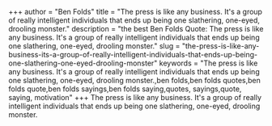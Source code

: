 +++
author = "Ben Folds"
title = "The press is like any business. It's a group of really intelligent individuals that ends up being one slathering, one-eyed, drooling monster."
description = "the best Ben Folds Quote: The press is like any business. It's a group of really intelligent individuals that ends up being one slathering, one-eyed, drooling monster."
slug = "the-press-is-like-any-business-its-a-group-of-really-intelligent-individuals-that-ends-up-being-one-slathering-one-eyed-drooling-monster"
keywords = "The press is like any business. It's a group of really intelligent individuals that ends up being one slathering, one-eyed, drooling monster.,ben folds,ben folds quotes,ben folds quote,ben folds sayings,ben folds saying,quotes, sayings,quote, saying, motivation"
+++
The press is like any business. It's a group of really intelligent individuals that ends up being one slathering, one-eyed, drooling monster.
